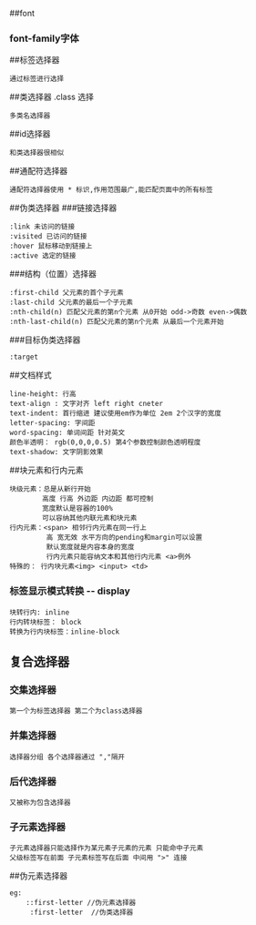 ##font
### font-family字体

##标签选择器
````
通过标签进行选择
````
##类选择器
.class 选择
````
多类名选择器
````
##id选择器
````
和类选择器很相似
````

##通配符选择器
```
通配符选择器使用 * 标识,作用范围最广,能匹配页面中的所有标签
```

##伪类选择器
###链接选择器
```
:link 未访问的链接
:visited 已访问的链接
:hover 鼠标移动到链接上
:active 选定的链接
```
###结构（位置）选择器
```
:first-child 父元素的首个子元素
:last-child 父元素的最后一个子元素
:nth-child(n) 匹配父元素的第n个元素 从0开始 odd->奇数 even->偶数
:nth-last-child(n) 匹配父元素的第n个元素 从最后一个元素开始
```
###目标伪类选择器
```
:target 
```

##文档样式
```
line-height: 行高
text-align : 文字对齐 left right cneter
text-indent: 首行缩进 建议使用em作为单位 2em 2个汉字的宽度
letter-spacing: 字间距
word-spacing: 单词间距 针对英文
颜色半透明： rgb(0,0,0,0.5) 第4个参数控制颜色透明程度
text-shadow: 文字阴影效果
```

##块元素和行内元素
```
块级元素：总是从新行开始
        高度 行高 外边距 内边距 都可控制
        宽度默认是容器的100%
        可以容纳其他内联元素和块元素
行内元素：<span> 相邻行内元素在同一行上
         高 宽无效 水平方向的pending和margin可以设置
         默认宽度就是内容本身的宽度
         行内元素只能容纳文本和其他行内元素 <a>例外
特殊的： 行内块元素<img> <input> <td>
```

### 标签显示模式转换 -- display
``` 
块转行内: inline
行内转块标签： block
转换为行内块标签：inline-block
```

## 复合选择器
### 交集选择器
``` 
第一个为标签选择器 第二个为class选择器
```
### 并集选择器
``` 
选择器分组 各个选择器通过 ","隔开 
```
### 后代选择器
``` 
又被称为包含选择器 
```
### 子元素选择器
``` 
子元素选择器只能选择作为某元素子元素的元素 只能命中子元素
父级标签写在前面 子元素标签写在后面 中间用 ">" 连接
```

##伪元素选择器
``` 
eg: 
    ::first-letter //伪元素选择器
     :first-letter  //伪类选择器
```


